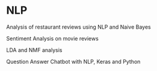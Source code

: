 # NLP
Analysis of restaurant reviews using NLP and Naive Bayes

Sentiment Analysis on movie reviews

LDA and NMF analysis

Question Answer Chatbot with NLP, Keras and Python
